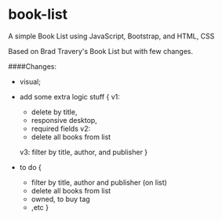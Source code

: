 # book-list

A simple Book List using JavaScript, Bootstrap, and HTML, CSS

Based on Brad Travery's Book List but with few changes.

####Changes:
- visual;
- add some extra logic stuff {
    v1:
    - delete by title,
    - responsive desktop, 
    - required fields
    v2:
    - delete all books from list

    v3:
    filter by title, author, and publisher
}

- to do {
    - filter by title, author and publisher (on list)
    - delete all books from list
    - owned, to buy tag
    - ,etc
}